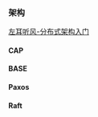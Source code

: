 ### 架构
[左耳听风-分布式架构入门](https://time.geekbang.org/column/article/10603)

#### CAP

#### BASE

#### Paxos

#### Raft


